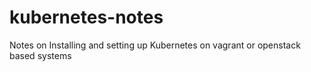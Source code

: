 # kubernetes-notes
Notes on Installing and setting up Kubernetes on vagrant or openstack based systems

